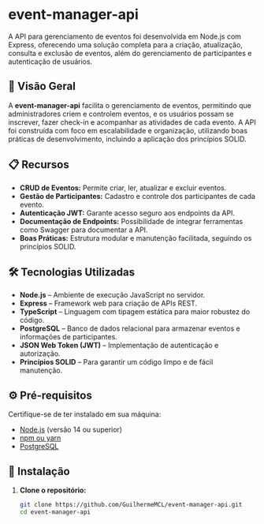 # event-manager-api

A API para gerenciamento de eventos foi desenvolvida em Node.js com Express, oferecendo uma solução completa para a criação, atualização, consulta e exclusão de eventos, além do gerenciamento de participantes e autenticação de usuários.

## 🚀 Visão Geral

A **event-manager-api** facilita o gerenciamento de eventos, permitindo que administradores criem e controlem eventos, e os usuários possam se inscrever, fazer check-in e acompanhar as atividades de cada evento. A API foi construída com foco em escalabilidade e organização, utilizando boas práticas de desenvolvimento, incluindo a aplicação dos princípios SOLID.

## 📋 Recursos

- **CRUD de Eventos:** Permite criar, ler, atualizar e excluir eventos.
- **Gestão de Participantes:** Cadastro e controle dos participantes de cada evento.
- **Autenticação JWT:** Garante acesso seguro aos endpoints da API.
- **Documentação de Endpoints:** Possibilidade de integrar ferramentas como Swagger para documentar a API.
- **Boas Práticas:** Estrutura modular e manutenção facilitada, seguindo os princípios SOLID.

## 🛠 Tecnologias Utilizadas

- **Node.js** – Ambiente de execução JavaScript no servidor.
- **Express** – Framework web para criação de APIs REST.
- **TypeScript** – Linguagem com tipagem estática para maior robustez do código.
- **PostgreSQL** – Banco de dados relacional para armazenar eventos e informações de participantes.
- **JSON Web Token (JWT)** – Implementação de autenticação e autorização.
- **Princípios SOLID** – Para garantir um código limpo e de fácil manutenção.

## ⚙️ Pré-requisitos

Certifique-se de ter instalado em sua máquina:
- [Node.js](https://nodejs.org/) (versão 14 ou superior)
- [npm ou yarn](https://www.npmjs.com/)
- [PostgreSQL](https://www.postgresql.org/)

## 🔧 Instalação

1. **Clone o repositório:**

   ```bash
   git clone https://github.com/GuilhermeMCL/event-manager-api.git
   cd event-manager-api
